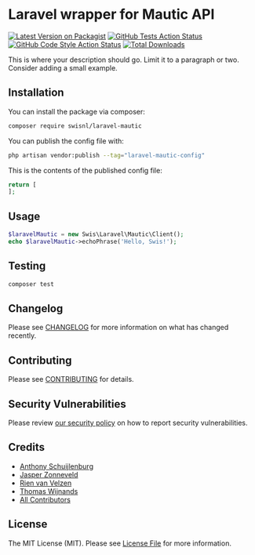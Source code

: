 # Laravel wrapper for Mautic API

[![Latest Version on Packagist](https://img.shields.io/packagist/v/swisnl/laravel-mautic.svg?style=flat-square)](https://packagist.org/packages/swisnl/laravel-mautic)
[![GitHub Tests Action Status](https://img.shields.io/github/workflow/status/swisnl/laravel-mautic/run-tests?label=tests)](https://github.com/swisnl/laravel-mautic/actions?query=workflow%3Arun-tests+branch%3Amain)
[![GitHub Code Style Action Status](https://img.shields.io/github/workflow/status/swisnl/laravel-mautic/Fix%20PHP%20code%20style%20issues?label=code%20style)](https://github.com/swisnl/laravel-mautic/actions?query=workflow%3A"Fix+PHP+code+style+issues"+branch%3Amain)
[![Total Downloads](https://img.shields.io/packagist/dt/swisnl/laravel-mautic.svg?style=flat-square)](https://packagist.org/packages/swisnl/laravel-mautic)

This is where your description should go. Limit it to a paragraph or two. Consider adding a small example.

## Installation

You can install the package via composer:

```bash
composer require swisnl/laravel-mautic
```

You can publish the config file with:

```bash
php artisan vendor:publish --tag="laravel-mautic-config"
```

This is the contents of the published config file:

```php
return [
];
```

## Usage

```php
$laravelMautic = new Swis\Laravel\Mautic\Client();
echo $laravelMautic->echoPhrase('Hello, Swis!');
```

## Testing

```bash
composer test
```

## Changelog

Please see [CHANGELOG](CHANGELOG.md) for more information on what has changed recently.

## Contributing

Please see [CONTRIBUTING](CONTRIBUTING.md) for details.

## Security Vulnerabilities

Please review [our security policy](../../security/policy) on how to report security vulnerabilities.

## Credits

- [Anthony Schuijlenburg](https://github.com/AnthonySchuijlenburg)
- [Jasper Zonneveld](https://github.com/JaZo)
- [Rien van Velzen](https://github.com/Rocksheep)
- [Thomas Wijnands](https://github.com/tommie1001)
- [All Contributors](../../contributors)

## License

The MIT License (MIT). Please see [License File](LICENSE.md) for more information.
